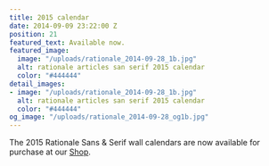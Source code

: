 ```yaml
---
title: 2015 calendar
date: 2014-09-09 23:22:00 Z
position: 21
featured_text: Available now.
featured_image:
  image: "/uploads/rationale_2014-09-28_1b.jpg"
  alt: rationale articles san serif 2015 calendar
  color: "#444444"
detail_images:
- image: "/uploads/rationale_2014-09-28_1b.jpg"
  alt: rationale articles san serif 2015 calendar
  color: "#444444"
og_image: "/uploads/rationale_2014-09-28_og1b.jpg"
---
```


The 2015 Rationale Sans & Serif wall calendars are now available for purchase at our [Shop](https://rationale-design.com/shop/).